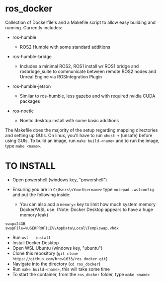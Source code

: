 # ros_docker
Collection of Dockerfile's and a Makefile script to allow easy building and running.  Currently includes:
- ros-humble

  - ROS2 Humble with some standard additions
- ros-humble-bridge 
 
  - Includes a minimal ROS2, ROS1 install w/ ROS1 bridge and rosbridge_suite to communicate between remote ROS2 nodes and Unreal Engine via ROSIntegration Plugin
- ros-humble-jetson
  
  - Similar to ros-humble, less gazebo and with required nvidia CUDA packages
 
- ros-noetic

  - Noetic desktop install with some basic additions
  
The Makefile does the majority of the setup regarding mapping directories and setting up GUIs.  On linux, you'll have to run `xhost +` (unsafe) before using GUIs.  To build an image, run `make build-<name>` and to run the image, type `make <name>`.


# TO INSTALL #
- Open powershell (windows key, "powershell")
- Ensuring you are in `C\Users\<YourUsername>` type `notepad .wslconfig` and put the following inside:

  - You can also add a `memory=` key to limit how much system memory Docker/WSL use.  (Note: Docker Desktop appears to have a huge memory leak)
```
swap=24GB
swapFile=%USERPROFILE%\AppData\Local\Temp\swap.vhdx
```

- Run `wsl --install`
- Install Docker Desktop
- Open WSL Ubuntu (windows key, "ubuntu")
- Clone this repository (`git clone https://github.com/brow1633/ros_docker.git`)
- Navigate into the directory (`cd ros_docker`)
- Run `make build-<name>`, this will take some time
- To start the container, from the `ros_docker` folder, type `make <name>`
